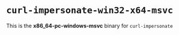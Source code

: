 # `curl-impersonate-win32-x64-msvc`

This is the **x86_64-pc-windows-msvc** binary for `curl-impersonate`
